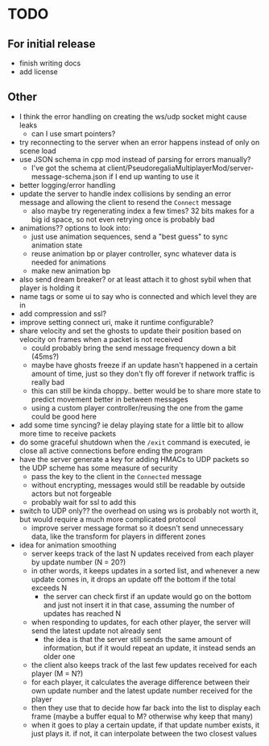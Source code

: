# TODO

## For initial release

* finish writing docs
* add license

## Other

* I think the error handling on creating the ws/udp socket might cause leaks
  * can I use smart pointers?
* try reconnecting to the server when an error happens instead of only on scene load
* use JSON schema in cpp mod instead of parsing for errors manually?
  * I've got the schema at client/PseudoregaliaMultiplayerMod/server-message-schema.json if I end up wanting to use it
* better logging/error handling
* update the server to handle index collisions by sending an error message and allowing the client to resend the `Connect` message
  * also maybe try regenerating index a few times? 32 bits makes for a big id space, so not even retrying once is probably bad
* animations?? options to look into:
  * just use animation sequences, send a "best guess" to sync animation state
  * reuse animation bp or player controller, sync whatever data is needed for animations
  * make new animation bp
* also send dream breaker? or at least attach it to ghost sybil when that player is holding it
* name tags or some ui to say who is connected and which level they are in
* add compression and ssl?
* improve setting connect uri, make it runtime configurable?
* share velocity and set the ghosts to update their position based on velocity on frames when a packet is not received
  * could probably bring the send message frequency down a bit (45ms?)
  * maybe have ghosts freeze if an update hasn't happened in a certain amount of time, just so they don't fly off forever if network traffic is really bad
  * this can still be kinda choppy.. better would be to share more state to predict movement better in between messages
  * using a custom player controller/reusing the one from the game could be good here
* add some time syncing? ie delay playing state for a little bit to allow more time to receive packets
* do some graceful shutdown when the `/exit` command is executed, ie close all active connections before ending the program
* have the server generate a key for adding HMACs to UDP packets so the UDP scheme has some measure of security
  * pass the key to the client in the `Connected` message
  * without encrypting, messages would still be readable by outside actors but not forgeable
  * probably wait for ssl to add this
* switch to UDP only?? the overhead on using ws is probably not worth it, but would require a much more complicated protocol
  * improve server message format so it doesn't send unnecessary data, like the transform for players in different zones
* idea for animation smoothing
  * server keeps track of the last N updates received from each player by update number (N = 20?)
  * in other words, it keeps updates in a sorted list, and whenever a new update comes in, it drops an update off the bottom if the total exceeds N
    * the server can check first if an update would go on the bottom and just not insert it in that case, assuming the number of updates has reached N
  * when responding to updates, for each other player, the server will send the latest update not already sent
    * the idea is that the server still sends the same amount of information, but if it would repeat an update, it instead sends an older one
  * the client also keeps track of the last few updates received for each player (M = N?)
  * for each player, it calculates the average difference between their own update number and the latest update number received for the player
  * then they use that to decide how far back into the list to display each frame (maybe a buffer equal to M? otherwise why keep that many)
  * when it goes to play a certain update, if that update number exists, it just plays it. if not, it can interpolate between the two closest values
